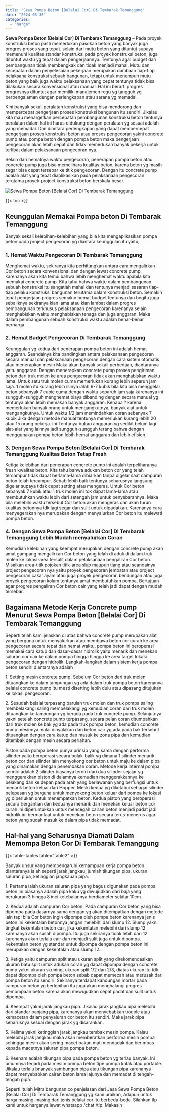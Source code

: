 ```yaml
---
title: "Sewa Pompa Beton [Belalai Cor] Di Tembarak Temanggung"
date: "2024-03-30"
categories: 
  - "harga"
---
```


**Sewa Pompa Beton \[Belalai Cor\] Di Tembarak Temanggung** – Pada proyek konstruksi beton pasti memerlukan pasokan beton yang banyak juga progres proses yang tepat. selain dari mutu beton yang dituntut supaya memenuhi kualitas standar konstruksi pada proyek konstruksi beton, juga dituntut waktu yg tepat dalam pengerjaannya. Tentunya agar budget dari pembangunan tidak membengkak dan tidak menjadi mahal. Mutu dan kecepatan dalam penyelesaian pekerjaan merupakan dambaan tiap-tiap pelaksana konstruksi sebuah bangunan, tetapi untuk menempuh mutu beton yang baik juga waktu pelaksanaan yang cepat tentunya tidak bisa dilakukan secara konvensional atau manual. Hal ini berarti progres progresnya dituntut agar memiliki manajemen regu yg tangguh yg berpengalaman dengan perlengkapan atau sarana yg memadai.

Kini banyak sekali peralatan konstruksi yang bisa mendorong dan mempercepat pengerjaan proses konstruksi bangunan itu sendiri. Jikalau kita mau menargetkan percepatan pembangunan konstruksi beton tentunya peralatan dalam hal ini harus didukung dengan peralatan yg sesuai adalah yang memadai. Dan diantara perlengkapan yang dapat mempercepat pengerjaan proses konstruksi beton atau proses pengecoran yakni concrete pump atau pompa beton dengan pompa beton maka pengerjaan pengecoran akan lebih cepat dan tidak memerlukan banyak pekerja untuk terlibat dalam pelaksanaan pengecoran nya.

Selain dari hematnya waktu pengecoran, penerapan pompa beton atau concrete pump juga bisa memelihara kualitas beton, karena beton yg masih segar bisa cepat tersebar ke titik pengecoran. Dengan itu concrete pump adalah alat yang tepat diaplikasikan pada pelaksanaan pengecoran terutama proyek-project konstruksi beton berskala besar.

![Sewa Pompa Beton [Belalai Cor] Di Tembarak Temanggung](/images/sewa-concrete-pump-31.png)

{{< toc >}}

## Keunggulan Memakai Pompa beton Di Tembarak Temanggung

Banyak sekali kelebihan-kelebihan yang bila kita mengaplikasikan pompa beton pada project pengecoran yg diantara keunggulan itu yaitu;

### 1\. Hemat Waktu Pengecoran Di Tembarak Temanggung

Menghemat waktu, sekiranya kita perhitungkan antara cara mengalirkan Cor beton secara konvensional dan dengan lewat concrete pump, karenanya akan kita temui bahwa lebih menghemat waktu apabila kita memakai concrete pump. Kita tahu bahwa waktu dalam pembangunan sebuah konstruksi itu sangatlah mahal dan tentunya menjadi sasaran tiap-tiap pelaku konstruksi bangunan terutama dalam konstruksi beton. Semakin tepat pengerjaan progres semakin hemat budget tentunya dan begitu juga sebaliknya sekiranya kian lama atau kian lambat dalam progres pembangunan terkhusus pelaksanaan pengecoran karenanya selain menghabiskan waktu menghabiskan tenaga dan juga anggaran. Maka dalam pembangunan sebuah konstruksi waktu adalah benar-benar berharga.

### 2\. Hemat Budget Pengecoran Di Tembarak Temanggung

Keunggulan yg kedua dari penerapan pompa beton ini adalah hemat anggaran. Seandainya kita bandingkan antara pelaksanaan pengecoran secara manual dan pelaksanaan pengecoran dengan cara sistem otomatis atau menerapkan mesin Maka akan banyak sekali perbedaan, diantaranya yaitu anggaran. Dengan menerapkan concrete pump proses pengiriman beton dari truk molen ke area pengecoran tidak akan menghabiskan waktu lama. Untuk satu truk molen cuma memerlukan kurang lebih separuh jam saja. 1 molen itu kurang lebih isinya ialah 6-7 kubik bila kita bisa menggelar beton sebanyak 7 cubic cuma dengan waktu separuh jam saja karenanya ini sungguh-sungguh menghemat biaya dibanding dengan secara manual yg tentunya akan lebih memakan banyak anggaran. Kenapa ? karena memerlukan banyak orang untuk mengangkutnya, banyak alat untuk mengangkutnya. Untuk waktu 1/2 jam memindahkan coran sebanyak 7 kubik Jika dengan metode manual tentunya memerlukan kurang lebih 20 atau 15 orang pekerja. Ini Tentunya bukan anggaran yg sedikit belum lagi alat-alat yang lainnya jadi sungguh-sungguh terang bahwa dengan menggunakan pompa beton lebih hemat anggaran dan lebih efisien.

### 3\. Dengan Sewa Pompa Beton \[Belalai Cor\] Di Tembarak Temanggung Kualitas Beton Tetap Fresh

Ketiga kelebihan dari penerapan concrete pump ini adalah terpeliharanya fresh kwalitas beton. Kita tahu bahwa adukan beton cor yang telah tercampur tidak dapat berlama-lama dibiarkan tanpa digelar saat campuran beton telah tercampur. Sebab lebih baik tentunya seharusnya langsung digelar supaya tidak cepat setting atau mengeras. Untuk Cor beton sebanyak 7 kubik atau 1 truk molen ini tdk dapat lama-lama atau membutuhkan waktu lebih dari setengah jam untuk penyebarannya. Maka bila melebihi waktu tersebut Cor beton akan mengeras dan akan turun kualitas betonnya tdk lagi segar dan sulit untuk dipadatkan. Karenanya cara menyegerakan nya merupakan dengan menyalurkan Cor beton itu melewati pompa beton.

### 4\. Dengan Sewa Pompa Beton \[Belalai Cor\] Di Tembarak Temanggung Lebih Mudah menyalurkan Coran

Kemudian kelebihan yang keempat merupakan dengan concrete pump akan amat gampang mengalirkan Cor beton yang telah di aduk di dalam truk molen ke lokasi-area tersulit dalam pelaksanaan pengaliran Cor beton. Misalkan area-titik pojokan titik-area slup maupun tiang atau seandainya project pengecoran nya yaitu proyek pengecoran jembatan atau project pengecoran cakar ayam atau juga proyek pengecoran bendungan atau juga proyek pengecoran kolam tentunya amat membutuhkan pompa. Bertujuan agar progres pengaliran Cor beton cair yang telah jadi dapat dengan mudah tersebar.

## Bagaimana Metode Kerja Concrete pump Menurut Sewa Pompa Beton \[Belalai Cor\] Di Tembarak Temanggung

Seperti telah kami jelaskan di atas bahwa concrete pump merupakan alat yang berguna untuk menyalurkan atau membawa beton cor curah ke area pengecoran secara tepat dan hemat waktu. pompa beton ini beroperasi memakai cara katup dan dasar-dasar hidrolik yaitu menarik dan menekan saluran cor cair ke dalam pompa hingga hingga ke area target lokasi pengecoran dengan hidrolik. Langkah-langkah dalam sistem kerja pompa beton sendiri diantaranya adalah

1\. Setting mesin concrete pump. Sebelum Cor beton dari truk molen dituangkan ke dalam tampungan yg ada dalam truk pompa beton karenanya belalai concrete pump itu mesti disetting lebih dulu atau dipasang ditujukan ke lokasi pengecoran.

2\. Sesudah belalai terpasang barulah truk molen dan truk pompa saling membelakangi saling membelakangi yg kemudian coran dari truk molen dituangkan ke tampungan yg berada pada truk concrete pump. Selanjutnya yakni setelah concrete pump terpasang, secara pelan coran ditumpahkan dari truk molen ke bak yg ada pada truk pompa beton, kemudian concrete pump mesinnya mulai dinyalakan dan beton cair yg ada pada bak tersebut dituangkan dengan cara katup dan masuk ke zona pipa dan kemudian ditembak dengan mesin secara perlahan.

Piston pada pompa beton punya prinsip yang sama dengan performa silinder yaitu beroperasi secara bolak-balik yg dimana 1 silinder menarik beton cor dan silinder lain menyokong cor beton untuk maju ke dalam pipa yang dinamakan dengan penembakan coran. Metode kerja internal pompa sendiri adalah 2 silinder biasanya terdiri dari dua silinder sejajar yg menggerakkan piston di dalamnya kemudian menggerakkannya ke belakang dan ke depan pada arah yang berlawanan yang berfungsi untuk menarik beton keluar dari Hopper. Meski kedua yg diketahui sebagai silinder pelepasan yg berguna untuk menyokong beton keluar dari pompa ke lokasi yg diperlukan untuk menempatkan beton. Kedua piston yang beroperasi secara bergantian dan keduanya menarik dan menekan keluar beton cor curah ini diperuntukkan untuk mencegah cairan beton menjadi padat jadi hidrolik ini bermanfaat untuk menekan beton secara terus-menerus agar beton yang sudah masuk ke dalam pipa tidak memadat.

## Hal-hal yang Seharusnya Diamati Dalam Memompa Beton Cor Di Tembarak Temanggung

{{< table-tables table="table2" >}}

Banyak unsur yang mempengaruhi kemampuan kerja pompa beton diantaranya ialah seperti jarak jangkau, jumlah tikungan pipa, ukuran saluran pipa, ketinggian jangkauan pipa.

1\. Pertama ialah ukuran saluran pipa yang bagus digunakan pada pompa beton ini biasanya adalah pipa kaku yg diwujudkan dari baja yang berukuran 3 hingga 8 inci ketebalannya berdiameter sekitar 10cm.

2\. Kedua adalah campuran Cor beton. Pada campuran Cor beton yang bisa dipompa pada dasarnya sama dengan yg akan ditempatkan dengan metode lain tapi bila Cor beton ingin dipompa oleh pompa beton karenanya jenis beton ini kekentalan betonnya jangan melebihi dari slump 12. Slump yakni tingkat kekentalan beton cair, jika kekentalan melebihi dari slump 12 karenanya akan susah dipompa. Itu juga sekiranya tidak lebih dari 12 karenanya akan terlalu cair dan menjadi sulit juga untuk dipompa. Kekentalan beton yg standar untuk dipompa dengan pompa beton ini merupakan dengan kekentalan atau slump 12.

3\. Ketiga yaitu campuran split atau ukuran split yang direkomendasikan ukuran batu split untuk adukan coran yg dapat dipompa dengan concrete pump yakni ukuran skrining, ukuran split 1/2 dan 2/3, diatas ukuran itu tdk dapat dipompa oleh pompa beton sebab dapat memecah atau merusak dari pompa beton itu sendiri. Sekiranya terdapat kandungan mortar pada campuran beton yg berlebihan itu juga akan menghalangi progres pemompaan beton karena akan mewujudkan cepat padat dan sulit untuk dipompa.

4\. Keempat yakni jarak jangkau pipa. Jikalau jarak jangkau pipa melebihi dari standar panjang pipa, karenanya akan menyebabkan trouble atau kemacetan dalam penyaluran cor beton itu sendiri. Maka jarak pipa seharusnya sesuai dengan jarak yg disarankan.

5\. Kelima yakni ketinggian jarak jangkau tembak mesin pompa. Kalau melebihi jarak jangkau maka akan memberatkan performa mesin pompa sehingga mesin akan sering macet bakan mati mendadak dan berimbas kepada macetnya saluran pipa pompa beton.

6\. Keenam adalah tikungan pipa pada pompa beton yg terlau banyak. Ini umumnya terjadi pada mesim pompa beton tipe pompa katak atau portable. Jikalau terlalu bnanyak sambungan pipa atau tikungan pipa karenanya dapat menyebabkan cairan beton lama lajunya dan memadat di tengah-tengah pipa.

Seperti itulah Mitra bangunan.co penjelasan dari Jasa Sewa Pompa Beton \[Belalai Cor\] Di Tembarak Temanggung yg kami uraikan, Adapun untuk harga masing-masing dari jenis belalai cor itu berbeda-beda. Silahkan tlp kami untuk harganya lewat whatsapp /chat /tlp. Makasih
